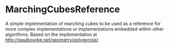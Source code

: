 # MarchingCubesReference
A simple implementation of marching cubes to be used as a reference for more complex implementations or implementations embedded within other algorithms.  Based on the implementation at http://paulbourke.net/geometry/polygonise/.

